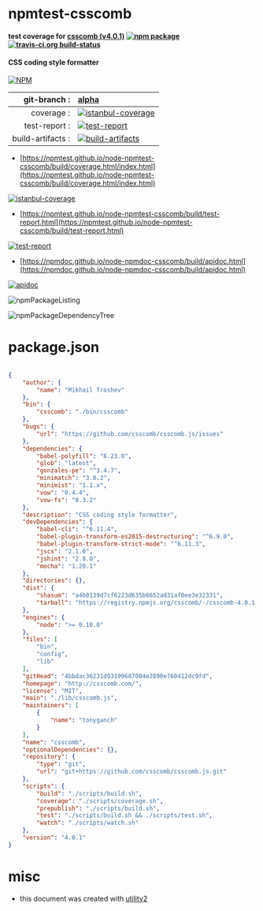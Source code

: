 # npmtest-csscomb

#### test coverage for  [csscomb (v4.0.1)](http://csscomb.com/)  [![npm package](https://img.shields.io/npm/v/npmtest-csscomb.svg?style=flat-square)](https://www.npmjs.org/package/npmtest-csscomb) [![travis-ci.org build-status](https://api.travis-ci.org/npmtest/node-npmtest-csscomb.svg)](https://travis-ci.org/npmtest/node-npmtest-csscomb)

#### CSS coding style formatter

[![NPM](https://nodei.co/npm/csscomb.png?downloads=true&downloadRank=true&stars=true)](https://www.npmjs.com/package/csscomb)

| git-branch : | [alpha](https://github.com/npmtest/node-npmtest-csscomb/tree/alpha)|
|--:|:--|
| coverage : | [![istanbul-coverage](https://npmtest.github.io/node-npmtest-csscomb/build/coverage.badge.svg)](https://npmtest.github.io/node-npmtest-csscomb/build/coverage.html/index.html)|
| test-report : | [![test-report](https://npmtest.github.io/node-npmtest-csscomb/build/test-report.badge.svg)](https://npmtest.github.io/node-npmtest-csscomb/build/test-report.html)|
| build-artifacts : | [![build-artifacts](https://npmtest.github.io/node-npmtest-csscomb/glyphicons_144_folder_open.png)](https://github.com/npmtest/node-npmtest-csscomb/tree/gh-pages/build)|

- [https://npmtest.github.io/node-npmtest-csscomb/build/coverage.html/index.html](https://npmtest.github.io/node-npmtest-csscomb/build/coverage.html/index.html)

[![istanbul-coverage](https://npmtest.github.io/node-npmtest-csscomb/build/screenCapture.buildCi.browser.%252Ftmp%252Fbuild%252Fcoverage.lib.html.png)](https://npmtest.github.io/node-npmtest-csscomb/build/coverage.html/index.html)

- [https://npmtest.github.io/node-npmtest-csscomb/build/test-report.html](https://npmtest.github.io/node-npmtest-csscomb/build/test-report.html)

[![test-report](https://npmtest.github.io/node-npmtest-csscomb/build/screenCapture.buildCi.browser.%252Ftmp%252Fbuild%252Ftest-report.html.png)](https://npmtest.github.io/node-npmtest-csscomb/build/test-report.html)

- [https://npmdoc.github.io/node-npmdoc-csscomb/build/apidoc.html](https://npmdoc.github.io/node-npmdoc-csscomb/build/apidoc.html)

[![apidoc](https://npmdoc.github.io/node-npmdoc-csscomb/build/screenCapture.buildCi.browser.%252Ftmp%252Fbuild%252Fapidoc.html.png)](https://npmdoc.github.io/node-npmdoc-csscomb/build/apidoc.html)

![npmPackageListing](https://npmtest.github.io/node-npmtest-csscomb/build/screenCapture.npmPackageListing.svg)

![npmPackageDependencyTree](https://npmtest.github.io/node-npmtest-csscomb/build/screenCapture.npmPackageDependencyTree.svg)



# package.json

```json

{
    "author": {
        "name": "Mikhail Troshev"
    },
    "bin": {
        "csscomb": "./bin/csscomb"
    },
    "bugs": {
        "url": "https://github.com/csscomb/csscomb.js/issues"
    },
    "dependencies": {
        "babel-polyfill": "6.23.0",
        "glob": "latest",
        "gonzales-pe": "^3.4.7",
        "minimatch": "3.0.2",
        "minimist": "1.1.x",
        "vow": "0.4.4",
        "vow-fs": "0.3.2"
    },
    "description": "CSS coding style formatter",
    "devDependencies": {
        "babel-cli": "^6.11.4",
        "babel-plugin-transform-es2015-destructuring": "^6.9.0",
        "babel-plugin-transform-strict-mode": "^6.11.3",
        "jscs": "2.1.0",
        "jshint": "2.8.0",
        "mocha": "1.20.1"
    },
    "directories": {},
    "dist": {
        "shasum": "a4b0139d7cf6223d635b6652ad31af0ee3e32331",
        "tarball": "https://registry.npmjs.org/csscomb/-/csscomb-4.0.1.tgz"
    },
    "engines": {
        "node": ">= 0.10.0"
    },
    "files": [
        "bin",
        "config",
        "lib"
    ],
    "gitHead": "4bbdac36231d93199687004e2890e760412dc9fd",
    "homepage": "http://csscomb.com/",
    "license": "MIT",
    "main": "./lib/csscomb.js",
    "maintainers": [
        {
            "name": "tonyganch"
        }
    ],
    "name": "csscomb",
    "optionalDependencies": {},
    "repository": {
        "type": "git",
        "url": "git+https://github.com/csscomb/csscomb.js.git"
    },
    "scripts": {
        "build": "./scripts/build.sh",
        "coverage": "./scripts/coverage.sh",
        "prepublish": "./scripts/build.sh",
        "test": "./scripts/build.sh && ./scripts/test.sh",
        "watch": "./scripts/watch.sh"
    },
    "version": "4.0.1"
}
```



# misc
- this document was created with [utility2](https://github.com/kaizhu256/node-utility2)
